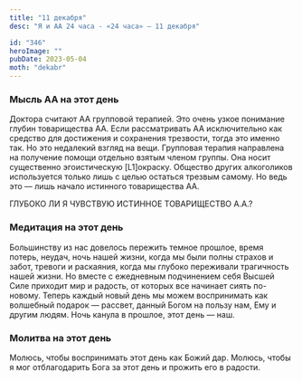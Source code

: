 ```yaml
---
title: "11 декабря"
desc: "Я и АА 24 часа - «24 часа» — 11 декабря"

id: "346"
heroImage: ""
pubDate: 2023-05-04
moth: "dekabr"
---
```


### Мысль АА на этот день

Доктора считают АА групповой терапией. Это очень узкое понимание глубин
товарищества АА. Если рассматривать АА исключительно как средство для
достижения и сохранения трезвости, тогда это именно так. Но это недалекий
взгляд на вещи. Групповая терапия направлена на получение помощи отдельно
взятым членом группы. Она носит существенно эгоистическую [L1]окраску.
Общество других алкоголиков используется только лишь с целью остаться трезвым
самому. Но ведь это — лишь начало истинного товарищества АА.

ГЛУБОКО ЛИ Я ЧУВСТВУЮ ИСТИННОЕ ТОВАРИЩЕСТВО А.А.?

### Медитация на этот день

Большинству из нас довелось пережить темное прошлое, время потерь, неудач,
ночь нашей жизни, когда мы были полны страхов и забот, тревоги и раскаяния,
когда мы глубоко переживали трагичность нашей жизни. Но вместе с ежедневным
подчинением себя Высшей Силе приходит мир и радость, от которых все начинает
сиять по-новому. Теперь каждый новый день мы можем воспринимать как волшебный
подарок — рассвет, данный Богом на пользу нам, Ему и другим людям. Ночь канула
в прошлое, этот день — наш.

### Молитва на этот день

Молюсь, чтобы воспринимать этот день как Божий дар. Молюсь, чтобы я мог
отблагодарить Бога за этот день и прожить его в радости.
